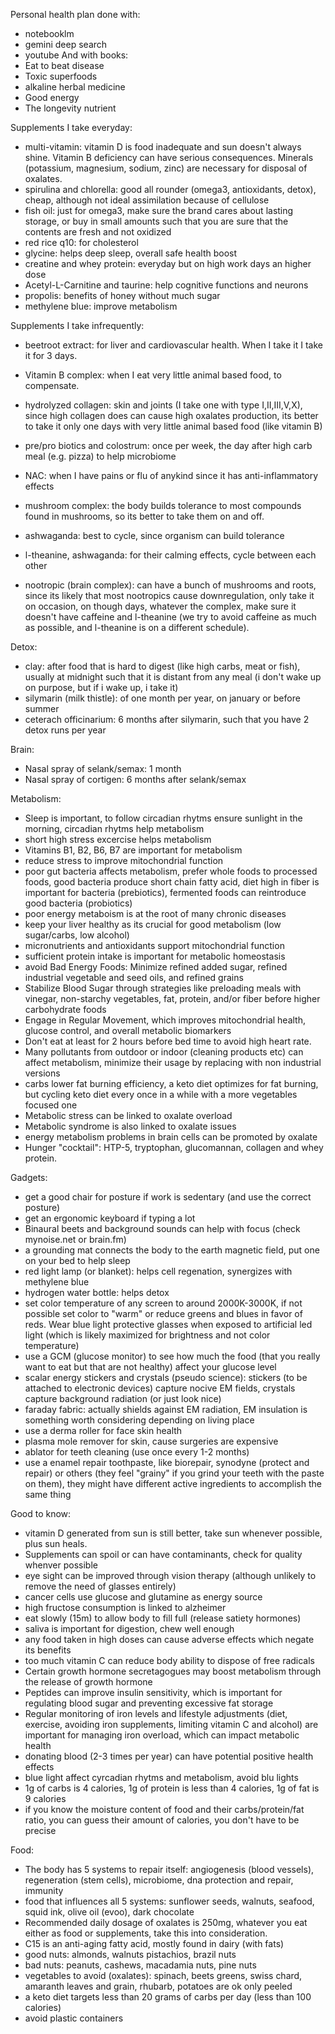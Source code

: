 Personal health plan done with:
- notebooklm 
- gemini deep search
- youtube
And with books:
- Eat to beat disease
- Toxic superfoods
- alkaline herbal medicine
- Good energy
- The longevity nutrient


Supplements I take everyday:
- multi-vitamin: vitamin D is food inadequate and sun doesn't always shine. Vitamin B deficiency can have serious consequences. Minerals (potassium, magnesium, sodium, zinc) are necessary for disposal of oxalates.
- spirulina and chlorella: good all rounder (omega3, antioxidants, detox), cheap, although not ideal assimilation because of cellulose
- fish oil: just for omega3, make sure the brand cares about lasting storage, or buy in small amounts such that you are sure that the contents are fresh and not oxidized
- red rice q10: for cholesterol
- glycine: helps deep sleep, overall safe health boost
- creatine and whey protein: everyday but on high work days an higher dose
- Acetyl-L-Carnitine and taurine: help cognitive functions and neurons
- propolis: benefits of honey without much sugar
- methylene blue: improve metabolism

Supplements I take infrequently:
- beetroot extract: for liver and cardiovascular health. When I take it I take it for 3 days.
- Vitamin B complex: when I eat very little animal based food, to compensate.
- hydrolyzed collagen: skin and joints (I take one with type I,II,III,V,X), since high collagen does can cause high oxalates production, its better to take it only one days with very little animal based food (like vitamin B)
- pre/pro biotics and colostrum: once per week, the day after high carb meal (e.g. pizza) to help microbiome
- NAC: when I have pains or flu of anykind since it has anti-inflammatory effects

- mushroom complex: the body builds tolerance to most compounds found in mushrooms, so its better to take them on and off.
- ashwaganda: best to cycle, since organism can build tolerance
- l-theanine, ashwaganda: for their calming effects, cycle between each other
- nootropic (brain complex): can have a bunch of mushrooms and roots, since its likely that most nootropics cause downregulation, only take it on occasion, on though days, whatever the complex, make sure it doesn't have caffeine and l-theanine (we try to avoid caffeine as much as possible, and l-theanine is on a different schedule).

Detox:
- clay: after food that is hard to digest (like high carbs, meat or fish), usually at midnight such that it is distant from any meal (i don't wake up on purpose, but if i wake up, i take it)
- silymarin (milk thistle): of one month per year, on january or before summer
- ceterach officinarium: 6 months after silymarin, such that you have 2 detox runs per year

Brain:
- Nasal spray of selank/semax: 1 month
- Nasal spray of cortigen: 6 months after selank/semax

Metabolism:
- Sleep is important, to follow circadian rhytms ensure sunlight in the morning, circadian rhytms help metabolism
- short high stress excercise helps metabolism
- Vitamins B1, B2, B6, B7 are important for metabolism
- reduce stress to improve mitochondrial function
- poor gut bacteria affects metabolism, prefer whole foods to processed foods, good bacteria produce short chain fatty acid, diet high in fiber is important for bacteria (prebiotics), fermented foods can reintroduce good bacteria (probiotics)
- poor energy metaboism is at the root of many chronic diseases
- keep your liver healthy as its crucial for good metabolism (low sugar/carbs, low alcohol)
- micronutrients and antioxidants support mitochondrial function
- sufficient protein intake is important for metabolic homeostasis
- avoid Bad Energy Foods: Minimize refined added sugar, refined industrial vegetable and seed oils, and refined grains
- Stabilize Blood Sugar through strategies like preloading meals with vinegar, non-starchy vegetables, fat, protein, and/or fiber before higher carbohydrate foods
- Engage in Regular Movement, which improves mitochondrial health, glucose control, and overall metabolic biomarkers
- Don't eat at least for 2 hours before bed time to avoid high heart rate.
- Many pollutants from outdoor or indoor (cleaning products etc) can affect metabolism, minimize their usage by replacing with non industrial versions
- carbs lower fat burning efficiency, a keto diet optimizes for fat burning, but cycling keto diet every once in a while with a more vegetables focused one
- Metabolic stress can be linked to oxalate overload
- Metabolic syndrome is also linked to oxalate issues
- energy metabolism problems in brain cells can be promoted by oxalate
- Hunger "cocktail": HTP-5, tryptophan, glucomannan, collagen and whey protein.

Gadgets:
- get a good chair for posture if work is sedentary (and use the correct posture)
- get an ergonomic keyboard if typing a lot
- Binaural beets and background sounds can help with focus (check mynoise.net or brain.fm)
- a grounding mat connects the body to the earth magnetic field, put one on your bed to help sleep
- red light lamp (or blanket): helps cell regenation, synergizes with methylene blue
- hydrogen water bottle: helps detox
- set color temperature of any screen to around 2000K-3000K, if not possible set color to "warm" or reduce greens and blues in favor of reds. Wear blue light protective glasses when exposed to artificial led light (which is likely maximized for brightness and not color temperature)
- use a GCM (glucose monitor) to see how much the food (that you really want to eat but that are not healthy) affect your glucose level
- scalar energy stickers and crystals (pseudo science): stickers (to be attached to electronic devices) capture nocive EM fields, crystals capture background radiation (or just look nice) 
- faraday fabric: actually shields against EM radiation, EM insulation is something worth considering depending on living place
- use a derma roller for face skin health
- plasma mole remover for skin, cause surgeries are expensive
- ablator for teeth cleaning (use once every 1-2 months)
- use a enamel repair toothpaste, like biorepair, synodyne (protect and repair) or others (they feel "grainy" if you grind your teeth with the paste on them), they might have different active ingredients to accomplish the same thing

Good to know:
- vitamin D generated from sun is still better, take sun whenever possible, plus sun heals.
- Supplements can spoil or can have contaminants, check for quality whenver possible
- eye sight can be improved through vision therapy (although unlikely to remove the need of glasses entirely)
- cancer cells use glucose and glutamine as energy source
- high fructose consumption is linked to alzheimer
- eat slowly (15m) to allow body to fill full (release satiety hormones)
- saliva is important for digestion, chew well enough
- any food taken in high doses can cause adverse effects which negate its benefits
- too much vitamin C can reduce body ability to dispose of free radicals
- Certain growth hormone secretagogues may boost metabolism through the release of growth hormone
- Peptides can improve insulin sensitivity, which is important for regulating blood sugar and preventing excessive fat storage
- Regular monitoring of iron levels and lifestyle adjustments (diet, exercise, avoiding iron supplements, limiting vitamin C and alcohol) are important for managing iron overload, which can impact metabolic health
- donating blood (2-3 times per year) can have potential positive health effects
- blue light affect cyrcadian rhytms and metabolism, avoid blu lights
- 1g of carbs is 4 calories, 1g of protein is less than 4 calories, 1g of fat is 9 calories
- if you know the moisture content of food and their carbs/protein/fat ratio, you can guess their amount of calories, you don't have to be precise

Food:
- The body has 5 systems to repair itself: angiogenesis (blood vessels), regeneration (stem cells), microbiome, dna protection and repair, immunity
- food that influences all 5 systems: sunflower seeds, walnuts, seafood, squid ink, olive oil (evoo), dark chocolate
- Recommended daily dosage of oxalates is 250mg, whatever you eat either as food or supplements, take this into consideration.
- C15 is an anti-aging fatty acid, mostly found in dairy (with fats)
- good nuts: almonds, walnuts pistachios, brazil nuts
- bad nuts: peanuts, cashews, macadamia nuts, pine nuts
- vegetables to avoid (oxalates): spinach, beets greens, swiss chard, amaranth leaves and grain, rhubarb, potatoes are ok only peeled
- a keto diet targets less than 20 grams of carbs per day (less than 100 calories)
- avoid plastic containers
